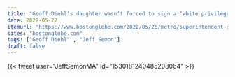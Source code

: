 ```yaml
---
title: "Geoff Diehl’s daughter wasn’t forced to sign a ‘white privilege’ pledge, superintendent says"
date: 2022-05-27
itemurl: "https://www.bostonglobe.com/2022/05/26/metro/superintendent-geoff-diehls-daughter-wasnt-forced-sign-white-privilege-pledge/"
sites: "bostonglobe.com"
tags: ["Geoff Diehl" , "Jeff Semon"]
draft: false
---
```


{{< tweet user="JeffSemonMA" id="1530181240485208064" >}}

